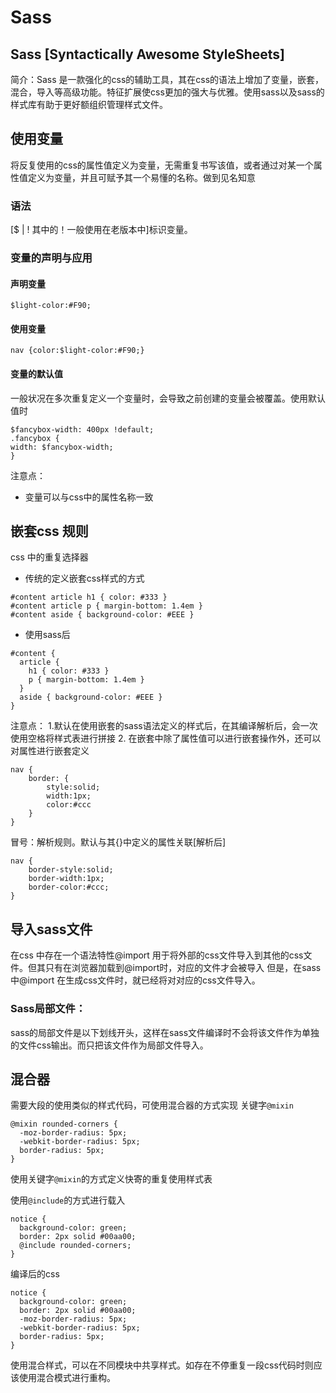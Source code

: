 # Sass
## Sass [Syntactically Awesome StyleSheets]
简介：Sass 是一款强化的css的辅助工具，其在css的语法上增加了变量，嵌套，混合，导入等高级功能。特征扩展使css更加的强大与优雅。使用sass以及sass的样式库有助于更好额组织管理样式文件。

## 使用变量
将反复使用的css的属性值定义为变量，无需重复书写该值，或者通过对某一个属性值定义为变量，并且可赋予其一个易懂的名称。做到见名知意
### 语法
[$ | ! 其中的！一般使用在老版本中]标识变量。
### 变量的声明与应用
#### 声明变量
```$light-color:#F90;```
#### 使用变量
```nav {color:$light-color:#F90;}```

#### 变量的默认值
一般状况在多次重复定义一个变量时，会导致之前创建的变量会被覆盖。使用默认值时
```
$fancybox-width: 400px !default;
.fancybox {
width: $fancybox-width;
}

```
注意点：
- 变量可以与css中的属性名称一致

## 嵌套css 规则
css 中的重复选择器
- 传统的定义嵌套css样式的方式

```
#content article h1 { color: #333 }
#content article p { margin-bottom: 1.4em }
#content aside { background-color: #EEE }

```
- 使用sass后
  
```
#content {
  article {
    h1 { color: #333 }
    p { margin-bottom: 1.4em }
  }
  aside { background-color: #EEE }
}

```
注意点：
1.默认在使用嵌套的sass语法定义的样式后，在其编译解析后，会一次使用空格将样式表进行拼接
2. 在嵌套中除了属性值可以进行嵌套操作外，还可以对属性进行嵌套定义
```
nav {
    border: {
        style:solid;
        width:1px;
        color:#ccc
    }
}

```
冒号：解析规则。默认与其{}中定义的属性关联[解析后]
```
nav { 
    border-style:solid;
    border-width:1px;
    border-color:#ccc;
}

```
## 导入sass文件
在css 中存在一个语法特性@import 用于将外部的css文件导入到其他的css文件。但其只有在浏览器加载到@import时，对应的文件才会被导入
但是，在sass中@import 在生成css文件时，就已经将对对应的css文件导入。
### Sass局部文件：
sass的局部文件是以下划线开头，这样在sass文件编译时不会将该文件作为单独的文件css输出。而只把该文件作为局部文件导入。

##  混合器
需要大段的使用类似的样式代码，可使用混合器的方式实现
关键字`@mixin`
```
@mixin rounded-corners {
  -moz-border-radius: 5px;
  -webkit-border-radius: 5px;
  border-radius: 5px;
}
```
使用关键字`@mixin`的方式定义快寄的重复使用样式表

使用`@include`的方式进行载入
```
notice {
  background-color: green;
  border: 2px solid #00aa00;
  @include rounded-corners;
}

```
编译后的css
```
notice {
  background-color: green;
  border: 2px solid #00aa00;
  -moz-border-radius: 5px;
  -webkit-border-radius: 5px;
  border-radius: 5px;
}
```

使用混合样式，可以在不同模块中共享样式。如存在不停重复一段css代码时则应该使用混合模式进行重构。



